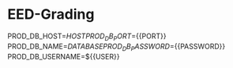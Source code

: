 # EED-Grading

PROD_DB_HOST=${{HOST}}
PROD_DB_PORT=${{PORT}}
PROD_DB_NAME=${{DATABASE}}
PROD_DB_PASSWORD=${{PASSWORD}}
PROD_DB_USERNAME=${{USER}}
